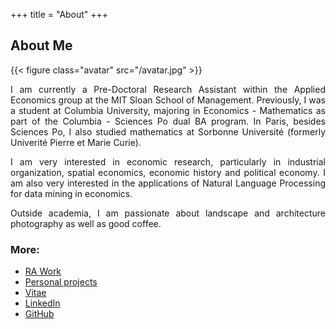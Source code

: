 +++
title = "About"
+++

## About Me
{{< figure class="avatar" src="/avatar.jpg" >}}

<div style="text-align: justify">

I am currently a Pre-Doctoral Research Assistant within the Applied Economics group at the MIT Sloan School of Management. Previously, I was a student at Columbia University, majoring in Economics - Mathematics as part of the Columbia - Sciences Po dual BA program. In Paris, besides Sciences Po, I also studied mathematics at Sorbonne Université (formerly Univerité Pierre et Marie Curie).

I am very interested in economic research, particularly in industrial organization, spatial economics, economic history and political economy. I am also very interested in the applications of Natural Language Processing for data mining in economics. 

Outside academia, I am passionate about landscape and architecture photography as well as good coffee.

</div>

### More: 
- [RA Work](/ra_work)
- [Personal projects](/projects)
- [Vitae](/cv.pdf)
- [LinkedIn](https://linkedin.com/in/michelgutmann)
- [GitHub](https://github.com/mgutmann/)
